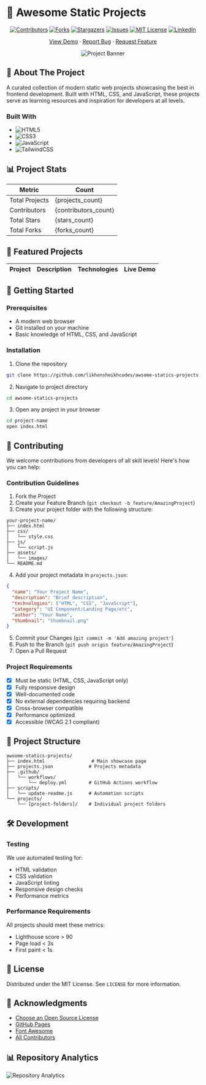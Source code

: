# 🚀 Awesome Static Projects

<div align="center">

[![Contributors][contributors-shield]][contributors-url]
[![Forks][forks-shield]][forks-url]
[![Stargazers][stars-shield]][stars-url]
[![Issues][issues-shield]][issues-url]
[![MIT License][license-shield]][license-url]
[![LinkedIn][linkedin-shield]][linkedin-url]

[View Demo](https://likhonsheikhcodes.github.io/awsome-statics-projects/) · [Report Bug](https://github.com/likhonsheikhcodes/awsome-statics-projects/issues) · [Request Feature](https://github.com/likhonsheikhcodes/awsome-statics-projects/issues)

![Project Banner](https://substackcdn.com/image/fetch/f_auto,q_auto:good,fl_progressive:steep/https%3A%2F%2Fbucketeer-e05bbc84-baa3-437e-9518-adb32be77984.s3.amazonaws.com%2Fpublic%2Fimages%2F77d6e2c7-2c7b-4250-b23e-ae464112cb91_744x219.png)

</div>

## 🌟 About The Project

A curated collection of modern static web projects showcasing the best in frontend development. Built with HTML, CSS, and JavaScript, these projects serve as learning resources and inspiration for developers at all levels.

### Built With
- ![HTML5](https://img.shields.io/badge/html5-%23E34F26.svg?style=for-the-badge&logo=html5&logoColor=white)
- ![CSS3](https://img.shields.io/badge/css3-%231572B6.svg?style=for-the-badge&logo=css3&logoColor=white)
- ![JavaScript](https://img.shields.io/badge/javascript-%23323330.svg?style=for-the-badge&logo=javascript&logoColor=%23F7DF1E)
- ![TailwindCSS](https://img.shields.io/badge/tailwindcss-%2338B2AC.svg?style=for-the-badge&logo=tailwind-css&logoColor=white)

## 📊 Project Stats

<!-- BEGIN STATS -->
| Metric | Count |
|--------|-------|
| Total Projects | {projects_count} |
| Contributors | {contributors_count} |
| Total Stars | {stars_count} |
| Total Forks | {forks_count} |
<!-- END STATS -->

## 🎯 Featured Projects

<!-- BEGIN PROJECTS -->
| Project | Description | Technologies | Live Demo |
|---------|-------------|--------------|-----------|
<!-- Projects will be automatically populated by GitHub Actions -->
<!-- END PROJECTS -->

## 🚀 Getting Started

### Prerequisites
- A modern web browser
- Git installed on your machine
- Basic knowledge of HTML, CSS, and JavaScript

### Installation

1. Clone the repository
```bash
git clone https://github.com/likhonsheikhcodes/awsome-statics-projects.git
```

2. Navigate to project directory
```bash
cd awsome-statics-projects
```

3. Open any project in your browser
```bash
cd project-name
open index.html
```

## 🤝 Contributing

We welcome contributions from developers of all skill levels! Here's how you can help:

### Contribution Guidelines

1. Fork the Project
2. Create your Feature Branch (`git checkout -b feature/AmazingProject`)
3. Create your project folder with the following structure:
```
your-project-name/
├── index.html
├── css/
│   └── style.css
├── js/
│   └── script.js
├── assets/
│   └── images/
└── README.md
```
4. Add your project metadata in `projects.json`:
```json
{
  "name": "Your Project Name",
  "description": "Brief description",
  "technologies": ["HTML", "CSS", "JavaScript"],
  "category": "UI Component/Landing Page/etc",
  "author": "Your Name",
  "thumbnail": "thumbnail.png"
}
```
5. Commit your Changes (`git commit -m 'Add amazing project'`)
6. Push to the Branch (`git push origin feature/AmazingProject`)
7. Open a Pull Request

### Project Requirements

- [x] Must be static (HTML, CSS, JavaScript only)
- [x] Fully responsive design
- [x] Well-documented code
- [x] No external dependencies requiring backend
- [x] Cross-browser compatible
- [x] Performance optimized
- [x] Accessible (WCAG 2.1 compliant)

## 📝 Project Structure

```
awsome-statics-projects/
├── index.html                 # Main showcase page
├── projects.json             # Projects metadata
├── .github/
│   └── workflows/
│       └── deploy.yml        # GitHub Actions workflow
├── scripts/
│   └── update-readme.js      # Automation scripts
└── projects/
    └── [project-folders]/    # Individual project folders
```

## 🛠 Development

### Testing
We use automated testing for:
- HTML validation
- CSS validation
- JavaScript linting
- Responsive design checks
- Performance metrics

### Performance Requirements
All projects should meet these metrics:
- Lighthouse score > 90
- Page load < 3s
- First paint < 1s

## 📜 License

Distributed under the MIT License. See `LICENSE` for more information.

## 🙏 Acknowledgments

* [Choose an Open Source License](https://choosealicense.com)
* [GitHub Pages](https://pages.github.com)
* [Font Awesome](https://fontawesome.com)
* [All Contributors](./CONTRIBUTORS.md)

## 📊 Repository Analytics

![Repository Analytics](https://repobeats.axiom.co/api/embed/your-repobeats-hash.svg "Repobeats analytics image")

<!-- MARKDOWN LINKS & IMAGES -->
[contributors-shield]: https://img.shields.io/github/contributors/likhonsheikhcodes/awsome-statics-projects.svg?style=for-the-badge
[contributors-url]: https://github.com/likhonsheikhcodes/awsome-statics-projects/graphs/contributors
[forks-shield]: https://img.shields.io/github/forks/likhonsheikhcodes/awsome-statics-projects.svg?style=for-the-badge
[forks-url]: https://github.com/likhonsheikhcodes/awsome-statics-projects/network/members
[stars-shield]: https://img.shields.io/github/stars/likhonsheikhcodes/awsome-statics-projects.svg?style=for-the-badge
[stars-url]: https://github.com/likhonsheikhcodes/awsome-statics-projects/stargazers
[issues-shield]: https://img.shields.io/github/issues/likhonsheikhcodes/awsome-statics-projects.svg?style=for-the-badge
[issues-url]: https://github.com/likhonsheikhcodes/awsome-statics-projects/issues
[license-shield]: https://img.shields.io/github/license/likhonsheikhcodes/awsome-statics-projects.svg?style=for-the-badge
[license-url]: https://github.com/likhonsheikhcodes/awsome-statics-projects/blob/master/LICENSE
[linkedin-shield]: https://img.shields.io/badge/-LinkedIn-black.svg?style=for-the-badge&logo=linkedin&colorB=555
[linkedin-url]: https://linkedin.com/in/your-linkedin
